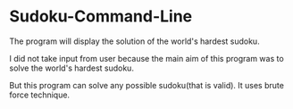 # Sudoku-Command-Line
The program will display the solution of the world's hardest sudoku.

I did not take input from user because the main aim of this program was to solve the world's hardest sudoku.

But this program can solve any possible sudoku(that is valid). It uses brute force technique.
